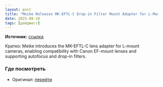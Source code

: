 ```yaml
---
layout: post
title: "Meike Releases MK-EFTL-C Drop-in Filter Mount Adapter for L-Mount Cameras"
date: 2025-08-10
tags: [дайджест]
---
```


**Источник:** [ссылка](https://www.ephotozine.com/article/meike-releases-mk-eftl-c-drop-in-filter-mount-adapter-for-l-mount-cameras-37266)

Кратко: Meike introduces the MK-EFTL-C lens adapter for L-mount cameras, enabling compatibility with Canon EF-mount lenses and supporting autofocus and drop-in filters.

### Где посмотреть
- Оригинал: [перейти]({link})
